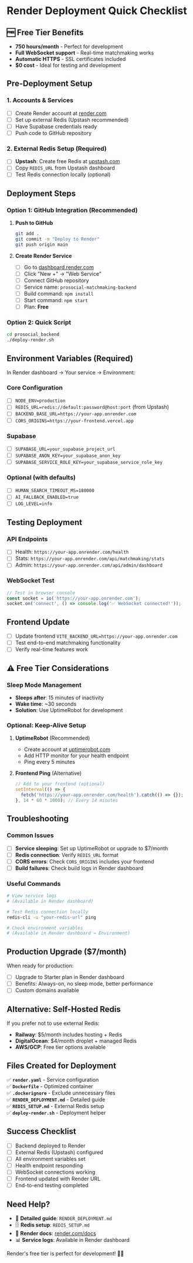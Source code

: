 # Render Deployment Quick Checklist

## 🆓 Free Tier Benefits
- **750 hours/month** - Perfect for development
- **Full WebSocket support** - Real-time matchmaking works
- **Automatic HTTPS** - SSL certificates included
- **$0 cost** - Ideal for testing and development

## Pre-Deployment Setup

### 1. Accounts & Services
- [ ] Create Render account at [render.com](https://render.com)
- [ ] Set up external Redis (Upstash recommended)
- [ ] Have Supabase credentials ready
- [ ] Push code to GitHub repository

### 2. External Redis Setup (Required)
- [ ] **Upstash**: Create free Redis at [upstash.com](https://upstash.com)
- [ ] Copy `REDIS_URL` from Upstash dashboard
- [ ] Test Redis connection locally (optional)

## Deployment Steps

### Option 1: GitHub Integration (Recommended)
1. **Push to GitHub**
   ```bash
   git add .
   git commit -m "Deploy to Render"
   git push origin main
   ```

2. **Create Render Service**
   - [ ] Go to [dashboard.render.com](https://dashboard.render.com)
   - [ ] Click "New +" → "Web Service"
   - [ ] Connect GitHub repository
   - [ ] Service name: `prosocial-matchmaking-backend`
   - [ ] Build command: `npm install`
   - [ ] Start command: `npm start`
   - [ ] Plan: **Free**

### Option 2: Quick Script
```bash
cd prosocial_backend
./deploy-render.sh
```

## Environment Variables (Required)

In Render dashboard → Your service → Environment:

### Core Configuration
- [ ] `NODE_ENV=production`
- [ ] `REDIS_URL=redis://default:password@host:port` (from Upstash)
- [ ] `BACKEND_BASE_URL=https://your-app.onrender.com`
- [ ] `CORS_ORIGINS=https://your-frontend.vercel.app`

### Supabase
- [ ] `SUPABASE_URL=your_supabase_project_url`
- [ ] `SUPABASE_ANON_KEY=your_supabase_anon_key`
- [ ] `SUPABASE_SERVICE_ROLE_KEY=your_supabase_service_role_key`

### Optional (with defaults)
- [ ] `HUMAN_SEARCH_TIMEOUT_MS=180000`
- [ ] `AI_FALLBACK_ENABLED=true`
- [ ] `LOG_LEVEL=info`

## Testing Deployment

### API Endpoints
- [ ] Health: `https://your-app.onrender.com/health`
- [ ] Stats: `https://your-app.onrender.com/api/matchmaking/stats`
- [ ] Admin: `https://your-app.onrender.com/api/admin/dashboard`

### WebSocket Test
```javascript
// Test in browser console
const socket = io('https://your-app.onrender.com');
socket.on('connect', () => console.log('✅ WebSocket connected!'));
```

## Frontend Update

- [ ] Update frontend `VITE_BACKEND_URL=https://your-app.onrender.com`
- [ ] Test end-to-end matchmaking functionality
- [ ] Verify real-time features work

## ⚠️ Free Tier Considerations

### Sleep Mode Management
- **Sleeps after**: 15 minutes of inactivity
- **Wake time**: ~30 seconds
- **Solution**: Use UptimeRobot for development

### Optional: Keep-Alive Setup
1. **UptimeRobot** (Recommended)
   - Create account at [uptimerobot.com](https://uptimerobot.com)
   - Add HTTP monitor for your health endpoint
   - Ping every 5 minutes

2. **Frontend Ping** (Alternative)
   ```javascript
   // Add to your frontend (optional)
   setInterval(() => {
     fetch('https://your-app.onrender.com/health').catch(() => {});
   }, 14 * 60 * 1000); // Every 14 minutes
   ```

## Troubleshooting

### Common Issues
- [ ] **Service sleeping**: Set up UptimeRobot or upgrade to $7/month
- [ ] **Redis connection**: Verify `REDIS_URL` format
- [ ] **CORS errors**: Check `CORS_ORIGINS` includes your frontend
- [ ] **Build failures**: Check build logs in Render dashboard

### Useful Commands
```bash
# View service logs
# (Available in Render dashboard)

# Test Redis connection locally
redis-cli -u "your-redis-url" ping

# Check environment variables
# (Available in Render dashboard → Environment)
```

## Production Upgrade ($7/month)

When ready for production:
- [ ] Upgrade to Starter plan in Render dashboard
- [ ] Benefits: Always-on, no sleep mode, better performance
- [ ] Custom domains available

## Alternative: Self-Hosted Redis

If you prefer not to use external Redis:
- **Railway**: $5/month includes hosting + Redis
- **DigitalOcean**: $4/month droplet + managed Redis
- **AWS/GCP**: Free tier options available

## Files Created for Deployment

✅ **`render.yaml`** - Service configuration  
✅ **`Dockerfile`** - Optimized container  
✅ **`.dockerignore`** - Exclude unnecessary files  
✅ **`RENDER_DEPLOYMENT.md`** - Detailed guide  
✅ **`REDIS_SETUP.md`** - External Redis setup  
✅ **`deploy-render.sh`** - Deployment helper  

## Success Checklist

- [ ] Backend deployed to Render
- [ ] External Redis (Upstash) configured
- [ ] All environment variables set
- [ ] Health endpoint responding
- [ ] WebSocket connections working
- [ ] Frontend updated with Render URL
- [ ] End-to-end testing completed

## Need Help?

- 📖 **Detailed guide**: `RENDER_DEPLOYMENT.md`
- 🗄️ **Redis setup**: `REDIS_SETUP.md`
- 🔗 **Render docs**: [render.com/docs](https://render.com/docs)
- 📊 **Service logs**: Available in Render dashboard

Render's free tier is perfect for development! 🎨✨